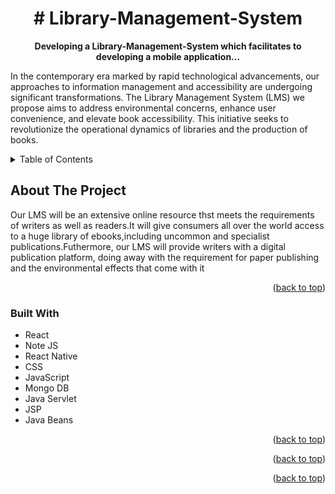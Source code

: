 <div id="top"></div>
<h1 align="center"># Library-Management-System</h1>
<p align="center"><b> Developing a Library-Management-System which facilitates to developing a mobile application... </b> </p>
<p> In the contemporary era marked by rapid technological advancements, our approaches to information management and accessibility are undergoing significant transformations. The Library Management System (LMS) we propose aims to address environmental concerns, enhance user convenience, and elevate book accessibility. This initiative seeks to revolutionize the operational dynamics of libraries and the production of books. </p>
<details>
  <summary>Table of Contents</summary>
  <ol>
    <li>
      <a href="#about-the-project">About The Project</a>
      <ul>
        <li><a href="#built-with">Built With</a></li>
      </ul>
    <li><a href="#roadmap">Roadmap</a></li>
    <li><a href="#contact">Contact</a></li>
    <li><a href="#acknowledgments">Acknowledgments</a></li>
  </ol>
</details>


## About The Project
Our LMS will be an extensive online resource thst meets the requirements of writers as well
as readers.It will give consumers all over the world access to a huge library of ebooks,including uncommon and specialist publications.Futhermore, our LMS will provide
writers with a digital publication platform, doing away with the requirement for paper
publishing and the environmental effects that come with it
<p align="right">(<a href="#top">back to top</a>)</p>

### Built With
* React
* Note JS
* React Native
* CSS
* JavaScript
* Mongo DB
* Java Servlet
* JSP
* Java Beans

<p align="right">(<a href="#top">back to top</a>)</p>

 

<p align="right">(<a href="#top">back to top</a>)</p>





<p align="right">(<a href="#top">back to top</a>)</p>



